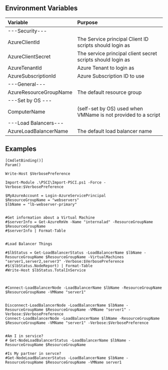 







## Environment Variables

| Variable | Purpose
|:---------|:-----------------------------------|
---Security---|
AzureClientId | The Service principal Client ID scripts should login as
AzureClientSecret | The service principal client secret scripts should login as
AzureTenantId | Azure Tenant to login as
AzureSubscriptionId | Azure Subscription ID to use
---General---|
AzureResourceGroupName | The default resource group
---Set by OS ---|
ComputerName | (self-set by OS) used when VMName is not provided to a script
---Load Balancers---|
AzureLoadBalancerName | The default load balancer name




## Examples
```
[CmdletBinding()]
Param()

Write-Host $VerbosePreference

Import-Module .\PSCI\Import-PSCI.ps1 -Force -Verbose:$VerbosePreference

$MyAzureAccount = Login-AzureServicePrincipal
$ResourceGroupName = "webservers"
$lbName = "lb-webserver-primary"


#Get information about a Virtual Machine
#$serverInfo = Get-AzureRmVm -Name "internalad" -ResourceGroupName $ResourceGroupName
#$serverInfo | Format-Table


#Load Balancer Things

#$lbStatus = Get-LoadBalancerStatus -LoadBalancerName $lbName -ResourceGroupName $ResourceGroupName -VirtualMachines "server1,server2,server3" -Verbose:$VerbosePreference
#$($lbStatus.NodeReport) | Format-Table
#Write-Host $lbStatus.TotalInService



#Connect-LoadBalancerNode -LoadBalancerName $lbName -ResourceGroupName $ResourceGroupName -VMName "server1"


Disconnect-LoadBalancerNode -LoadBalancerName $lbName -ResourceGroupName $ResourceGroupName -VMName "server1" -Verbose:$VerbosePreference
Connect-LoadBalancerNode -LoadBalancerName $lbName -ResourceGroupName $ResourceGroupName -VMName "server1" -Verbose:$VerbosePreference


#Am I in service?
# Get-NodeLoadBalancerStatus -LoadBalancerName $lbName -ResourceGroupName $ResourceGroupName

#Is My partner in servce?
#Get-NodeLoadBalancerStatus -LoadBalancerName $lbName -ResourceGroupName $ResourceGroupName -VMName server1
```
